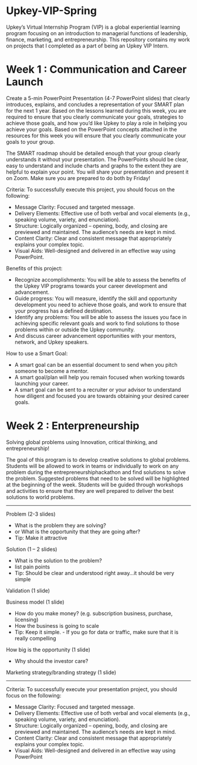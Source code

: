 # Upkey-VIP-Spring
Upkey’s Virtual Internship Program (VIP) is a global experiential learning program focusing on an introduction to managerial functions of leadership, finance, marketing, and entrepreneurship. This repository contains my work on projects that I completed as a part of being an Upkey VIP Intern.

# Week 1 : Communication and Career Launch

Create a 5-min PowerPoint Presentation (4-7 PowerPoint slides) that clearly introduces, explains, and concludes a representation of your SMART plan for the next 1 year. Based on the lessons learned during this week, you are required to ensure that you clearly communicate your goals, strategies to achieve those goals, and how you’d like Upkey to play a role in helping you achieve your goals. Based on the PowerPoint concepts attached in the resources for this week you will ensure that you clearly communicate your goals to your group.

The SMART roadmap should be detailed enough that your group clearly understands it without your presentation. The PowerPoints should be clear, easy to understand and include charts and graphs to the extent they are helpful to explain your point. You will share your presentation and present it on Zoom. Make sure you are prepared to do both by Friday!

Criteria: To successfully execute this project, you should focus on the following:
- Message Clarity: Focused and targeted message.
- Delivery Elements: Effective use of both verbal and vocal elements (e.g., speaking volume, variety, and enunciation).
- Structure: Logically organized – opening, body, and closing are previewed and maintained. The audience’s needs are kept in mind.
- Content Clarity: Clear and consistent message that appropriately explains your complex topic.
- Visual Aids: Well-designed and delivered in an effective way using PowerPoint.

Benefits of this project:
- Recognize accomplishments: You will be able to assess the benefits of the Upkey VIP programs towards your career development and advancement.
- Guide progress: You will measure, identify the skill and opportunity development you need to achieve those goals, and work to ensure that your progress has a defined destination.
- Identify any problems: You will be able to assess the issues you face in achieving specific relevant goals and work to find solutions to those problems within or outside the Upkey community.
- And discuss career advancement opportunities with your mentors, network, and Upkey speakers.

How to use a Smart Goal:
- A smart goal can be an essential document to send when you pitch someone to become a mentor.
- A smart goal/plan will help you remain focused when working towards launching your career.
- A smart goal can be sent to a recruiter or your advisor to understand how diligent and focused you are towards obtaining your desired career goals.

# Week 2 : Enterpreneurship

Solving global problems using Innovation, critical thinking, and entrepreneurship!

The goal of this program is to develop creative solutions to global problems. Students will be allowed to work in teams or individually to work on any problem during the entrepreneurshiphackathon and find solutions to solve the problem. Suggested problems that need to be solved will be highlighted at the beginning of the week. Students will be guided through workshops and activities to ensure that they are well prepared to deliver the best solutions to world problems.

---

Problem (2-3 slides)
- What is the problem they are solving?
- or What is the opportunity that they are going after?
- Tip: Make it attractive

Solution (1 – 2 slides)
- What is the solution to the problem?
- list pain points
- Tip: Should be clear and understood right away…it should be very simple

Validation (1 slide)

Business model (1 slide)
- How do you make money? (e.g. subscription business, purchase, licensing)
- How the business is going to scale
- Tip: Keep it simple. - If you go for data or traffic, make sure that it is really compelling

How big is the opportunity (1 slide)
- Why should the investor care?

Marketing strategy/branding strategy (1 slide)

---

Criteria: To successfully execute your presentation project, you should focus on the following:
- Message Clarity: Focused and targeted message.
- Delivery Elements: Effective use of both verbal and vocal elements (e.g., speaking volume, variety, and enunciation).
- Structure: Logically organized – opening, body, and closing are previewed and maintained. The audience’s needs are kept in mind.
- Content Clarity: Clear and consistent message that appropriately explains your complex topic.
- Visual Aids: Well-designed and delivered in an effective way using PowerPoint

